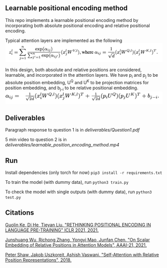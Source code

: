 ## Learnable positional encoding method
This repo implements a learnable positional encoding method by incorporating both absolute positional encoding and relative positional encoding. 

Typical attention layers are implemented as the following
![alt text](https://github.com/Muhanzhang10/learnable_positional_encoding_method/blob/master/images/attention.png)

In this design, both absolute and relative positions are considered, learnable, and incorporated in the attention layers. We have p<sub>i</sub> and p<sub>j</sub> to be absolute position embedding, U<sup>Q</sup> and U<sup>K</sup> to be projection matrices for position embedding, and b<sub>j-i</sub> to be relative positional embedding.
![alt text](https://github.com/Muhanzhang10/learnable_positional_encoding_method/blob/master/images/design.png)

## Deliverables
Paragraph response to question 1 is in *deliverables/Question1.pdf*

5 min video to question 2 is in *deliverables/learnable_position_encoding_method.mp4*

## Run
Install dependencies (only torch for now)
`pip3 install -r requirements.txt`

To train the model (with dummy data), run 
`python3 train.py`

To check the model with single outputs (with dummy data), run
`python3 test.py`

## Citations
[Guolin Ke, Di He, Tieyan Liu. "RETHINKING POSITIONAL ENCODING IN LANGUAGE PRE-TRAINING" ICLR 2021, 2021.](https://arxiv.org/pdf/2006.15595.pdf)

[Junshuang Wu, Richong Zhang, Yongyi Mao, Junfan Chen. "On Scalar Embedding of Relative Positions in Attention Models", AAAI-21, 2021.](https://ojs.aaai.org/index.php/AAAI/article/view/17654)

[Peter Shaw, Jakob Uszkoreit, Ashish Vaswani. "Self-Attention with Relative Position Representations", 2018.](https://arxiv.org/pdf/1803.02155.pdf)